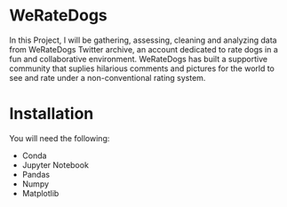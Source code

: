 # WeRateDogs
In this Project, I will be gathering, assessing, cleaning and analyzing data from WeRateDogs Twitter archive, an account dedicated to rate dogs in a fun and collaborative environment. 
WeRateDogs has built a supportive community that suplies hilarious comments and pictures for the world to see and rate under a non-conventional rating system.

# Installation
You will need the following:
- Conda
- Jupyter Notebook
- Pandas
- Numpy
- Matplotlib
